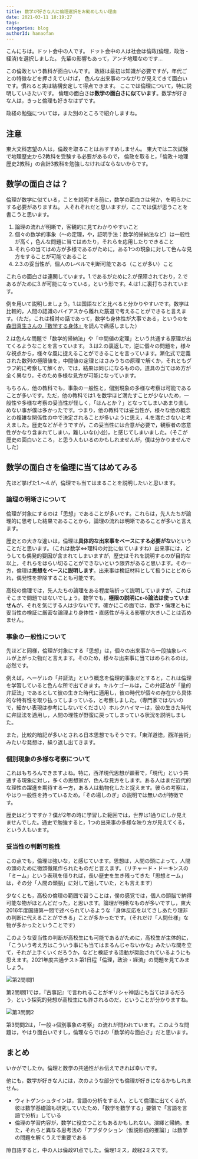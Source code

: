 ```yaml
---
title: 数学が好きな人に倫理選択をお勧めしたい理由
date: 2021-03-11 18:19:27
tags:
categories: blog
authorId: hanaofan
---
```


こんにちは。ドット会中の人です。
ドット会中の人は社会は倫政(倫理，政治・経済)を選択しました。
先輩の影響もあって，アンチ地理なのです…

この倫政という教科が面白いんです。
政経は最初は知識が必要ですが，年代ごとの特徴などを押さえていけば，
色んな出来事のつながりが見えてきて面白いです。慣れると実は結構安定して得点できます。
ここでは倫理について，特に説明していきたいです。
倫理の面白さは**数学の面白さに似ています**。数学が好きな人は，きっと倫理も好きなはずです。

政経の勉強については，また別のところで紹介しますね。

## 注意

東大文科志望の人は，倫政を取ることはおすすめしません。
東大では二次試験で地理歴史から2教科を受験する必要があるので，
倫政を取ると，「倫政＋地理歴史2教科」の合計3教科を勉強しなければならないからです。

## 数学の面白さは？

倫理が数学に似ている，ことを説明する前に，数学の面白さは何か，を明らかにする必要がありますね。
人それぞれだと思いますが，ここでは僕が思うことを書こうと思います。

1. 論理の流れが明晰で，客観的に見てわかりやすいこと
2. 個々の数学的事象（～の定理，や，証明手法：数学的帰納法など）は一般性が高く，色んな問題に当てはめたり，それらを応用したりできること
3. それらの当てはめ方が多様であるがために，ある1つの現象に対して色んな見方をすることが可能であること
4. 2.3.の妥当性が，個人のレベルで判断可能である（ことが多い）こと

これらの面白さは連関しています。1.であるがために2.が保障されており，2.であるがために3.が可能になっている，という形です。4.は1.に裏打ちされています。

例を用いて説明しましょう。1.は国語などと比べると分かりやすいです。数学は比較的，人間の認識のバイアスから離れた筋道で考えることができると言えます。（ただ，これは相対の話であって，数学も身体性が大事である，というのを[森田真生さんの『数学する身体』](https://www.amazon.co.jp/%E6%95%B0%E5%AD%A6%E3%81%99%E3%82%8B%E8%BA%AB%E4%BD%93-%E6%A3%AE%E7%94%B0-%E7%9C%9F%E7%94%9F/dp/4103396512)を読んで痛感しました）

2.は色んな問題で「数学的帰納法」や「中間値の定理」という共通する原理が出てくるようなことを言っています。
3.は2.の裏返しで，逆に個々の問題を，様々な視点から，様々な風に捉えることができることを言っています。漸化式で定義された数列の極限値を，中間値の定理とはさみうちの原理で解くか，それともグラフ的に考察して解くか，では，結果は同じになるものの，道具の当てはめ方が全く異なり，そのため多様な見方が可能になっています。

もちろん，他の教科でも，事象の一般性と，個別現象の多様な考察は可能であることが多いです。ただ，他の教科では1.を数学ほど満たすことが少ないため，一般性や多様な考察の妥当性が怪しく，「ほんとか？」となってしまいあまり楽しめない事が僕は多かったです。つまり，他の教科では妥当性が，様々な他の概念との複雑な関係性の中で決定されることが多いように思え，4.を満たさないと考えました。歴史などがそうですが，この妥当性には合意が必要で，観察者の恣意性がかなり含まれてしまい，難しいな(小並)，と感じてしまいました。（そこが歴史の面白いところ，と思う人もいるのかもしれませんが，僕は分かりませんでした）

## 数学の面白さを倫理に当てはめてみる

先ほど挙げた1.～4.が，倫理でも当てはまることを説明したいと思います。

### 論理の明晰さについて

倫理が対象にするのは「思想」であることが多いです。これらは，先人たちが論理的に思考した結果であることから，論理の流れは明晰であることが多いと言えます。

歴史との大きな違いは，倫理は**具体的な出来事をベースにする必要がない**ということだと思います。（これは数学⇔理科の対比に似ていますね）出来事には，どうしても偶発的要因が含まれてしまいますが，歴史はそれを説明するのが目的な以上，それらをはらい切ることができないという限界があると思います。その一方，倫理は**思想をベースに説明します**。出来事は検証材料として扱うにとどめられ，偶発性を排除することも可能です。

高校の倫理では，先人たちの論理をある程度端折って説明していますが，これはそこまで問題ではないでしょう。数学でも，**極限の説明にε-δ論法は使っていません**が，それを気にする人は少ないです。確かにこの面では，数学・倫理ともに妥当性の検証に厳密な論理より身体性・直感性が与える影響が大きいことは否めません。

### 事象の一般性について

先ほどと同様，倫理が対象にする「思想」は，個々の出来事から一段抽象レベルが上がった物だと言えます。そのため，様々な出来事に当てはめられるのは，必然です。

例えば，ヘーゲルの「弁証法」という概念を倫理的事象だとすると，これは倫理を学習していると色んな所で出てきます。キルケゴールは，この弁証法が「量的弁証法」であるとして彼の生きた時代に適用し，彼の時代が個々の存在から具体的な特有性を取り払ってしまっている，と考察しました。（専門家ではないので，細かい表現は参考にしないでください）ホルクハイマーは，彼の生きた時代に弁証法を適用し，人間の理性が野蛮に戻ってしまっている状況を説明しました。

また，比較的暗記が多いとされる日本思想でもそうです。「東洋道徳，西洋芸術」みたいな発想は，繰り返し出てきます。

### 個別現象の多様な考察について

これはもちろんできますよね。特に，西洋現代思想が顕著で，「現代」という共通する現象に対し，多くの思想家が，色んな見方をします。ある人はまだ近代的な理性の躍進を期待する一方，ある人は動物化したと捉えます。彼らの考察は，やはり一般性を持っているため，「その場しのぎ」の説明では無いのが特徴です。

歴史はどうですか？僕が2年の時に学習した範囲では，世界は1通りにしか見えませんでした。通史で勉強すると，1つの出来事の多様な映り方が見えてくる，という人もいます。

### 妥当性の判断可能性

この点でも，倫理は強いな，と感じています。思想は，人間の頭によって，人間の頭のために徹頭徹尾作られたものだと言えます。（リチャード・ドーキンスの「ミーム」という表現を借りれば，長い歴史を生き残ってきた「思想ミーム」は，その分「人間の頭脳」に対して適していた，とも言えます）

少なくとも，高校の倫理の範囲で習うことは，僕の感覚では，個人の頭脳で納得可能な物がほとんどだった，と思います。論理が明晰なものが多いですし，東大2016年度国語第一問で述べられているような「身体反応を以てさしあたり理非の判断に代えることができる」ことが多かったです。（それだけ「人間仕様」な物が多かったということです）

このような妥当性の判断が高校生にも可能であるがために，高校生が主体的に，「こういう考え方はこういう事にも当てはまるんじゃないかな」みたいな問を立て，それが上手くいくだろうか，などと検証する活動が奨励されているようにも思えます。2021年度共通テスト第1日程「倫理，政治・経済」の問題を見てみましょう。

![第2問I問1](https://lh3.googleusercontent.com/pw/ACtC-3fhhgJ4Wc6DjxICoQ3hQ73gWl0tn-M5pu_hAO_Ck1Dx-6sEtlYM7kDyihC2ihEaLGFhH4wVG6C7ul-kMYMO5LavD8D1bL80KtDbHqJV88nNZJG-PVLbuvw4UGO62r-tgKiw5SSA9eecuBva_Ev0wdLFuA=w725-h902-no?authuser=0)

第2問I問1では，『古事記』で言われることがギリシャ神話にも当てはまるだろう，という探究的発想が高校生にも許されるのだ，ということが分かりますね。

![第3問問2](https://lh3.googleusercontent.com/pw/ACtC-3f0FtEYm8TXkyEGitGX5DG0TbNefNzRe0lcZRhNMi8eviLTL96tzuh6ps6HignbpoyMsRVgwDipSdEjtHtAbvhXyazaC4rd_Z4J0nz2yfrczzE46TkqZiL3Wimr9AKdf-xJvruhnX-CPPOUwyLKuEUXLg=w714-h805-no?authuser=0)

第3問問2は，「一般→個別事象の考察」の流れが問われています。このような問題は，やはり面白いですし，倫理ならではの「数学的な面白さ」だと思います。

## まとめ

いかがでしたか。倫理と数学の共通性がお伝えできれば幸いです。

他にも，数学が好きな人には，次のような部分でも倫理が好きになるかもしれません。
- ウィトゲンシュタインは，言語の分析をする人，として倫理に出てくるが，彼は数学基礎論も研究していたため，「数学を数学する」要領で「言語を言語で分析」している
- 倫理の学習内容が，数学に役立つこともあるかもしれない。演繹と帰納。また，それらと異なる思考法の「アブダクション（仮説形成的推論）」は数学の問題を解くうえで重要である

隙自語すると，中の人は倫政91点でした。倫理1ミス，政経2ミスです。
